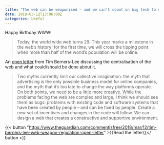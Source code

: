 ```yaml
---
title: "The web can be weaponised – and we can't count on big tech to stop it"
date: 2018-03-12T13:06:00Z
categories: Useful
---
```


Happy Birthday WWW!

> Today, the world wide web turns 29. This year marks a milestone in the web’s history: for the first time, we will cross the tipping point when more than half of the world’s population will be online.

An [open letter](https://www.theguardian.com/commentisfree/2018/mar/12/tim-berners-lee-web-weapon-regulation-open-letter) from Tim Berners-Lee discussing the centralisation of the web and what could/should be done about it.

> Two myths currently limit our collective imagination: the myth that advertising is the only possible business model for online companies, and the myth that it’s too late to change the way platforms operate. On both points, we need to be a little more creative. While the problems facing the web are complex and large, I think we should see them as bugs: problems with existing code and software systems that have been created by people – and can be fixed by people. Create a new set of incentives and changes in the code will follow. We can design a web that creates a constructive and supportive environment.

{{< button "https://www.theguardian.com/commentisfree/2018/mar/12/tim-berners-lee-web-weapon-regulation-open-letter" >}}Read the letter{{</ button >}}
